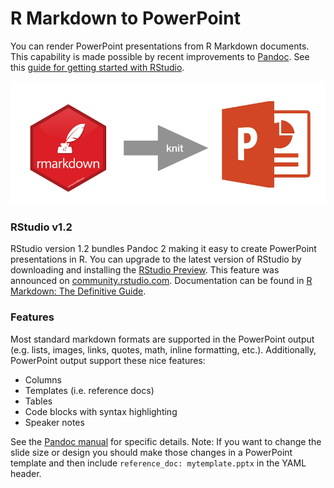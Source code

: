 
# R Markdown to PowerPoint

You can render PowerPoint presentations from R Markdown documents. This capability is made possible by recent improvements to [Pandoc](http://pandoc.org/releases.html). See this [guide for getting started with RStudio](http://colorado.rstudio.com:3939/powerpoint/getting-started.html).

![](img/rmd2ppt.png)


### RStudio v1.2

RStudio version 1.2 bundles Pandoc 2 making it easy to create PowerPoint presentations in R. You can upgrade to the latest version of RStudio by downloading and installing the [RStudio Preview](https://www.rstudio.com/products/rstudio/download/preview/). This feature was announced on [community.rstudio.com](https://community.rstudio.com/t/quietly-announcing-the-powerpoint-support-in-r-markdown/8441). Documentation can be found in [R Markdown: The Definitive Guide](https://bookdown.org/yihui/rmarkdown/powerpoint-presentation.html).

### Features

Most standard markdown formats are supported in the PowerPoint output (e.g. lists, images, links, quotes, math, inline formatting, etc.). Additionally, PowerPoint output support these nice features:

* Columns
* Templates (i.e. reference docs)
* Tables
* Code blocks with syntax highlighting
* Speaker notes

See the [Pandoc manual](http://pandoc.org/MANUAL.html) for specific details. Note: If you want to change the slide size or design you should make those changes in a PowerPoint template and then include `reference_doc: mytemplate.pptx` in the YAML header.
